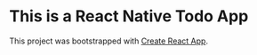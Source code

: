 # This is a React Native Todo App

This project was bootstrapped with [Create React App](https://github.com/facebook/create-react-app).

